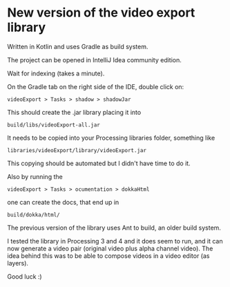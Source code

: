 # New version of the video export library

Written in Kotlin and uses Gradle as build system.

The project can be opened in IntelliJ Idea community edition.

Wait for indexing (takes a minute).

On the Gradle tab on the right side of the IDE, double click on:

    videoExport > Tasks > shadow > shadowJar

This should create the .jar library placing it into

    build/libs/videoExport-all.jar

It needs to be copied into your Processing libraries folder, something like

    libraries/videoExport/library/videoExport.jar



This copying should be automated but I didn't have time to do it.

Also by running the 

    videoExport > Tasks > ocumentation > dokkaHtml 

one can create the docs, that end up in 

    build/dokka/html/


The previous version of the library uses Ant to build, an older build system.


I tested the library in Processing 3 and 4 and it does seem to run, and it can
now generate a video pair (original video plus alpha channel video). The idea
behind this was to be able to compose videos in a video editor (as layers).


Good luck :)


